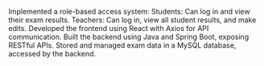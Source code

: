 Implemented a role-based access system:
 Students: Can log in and view their exam results.
 Teachers: Can log in, view all student results, and make edits.
 Developed the frontend using React with Axios for API communication.
 Built the backend using Java and Spring Boot, exposing RESTful APIs.
 Stored and managed exam data in a MySQL database, accessed by the backend.
